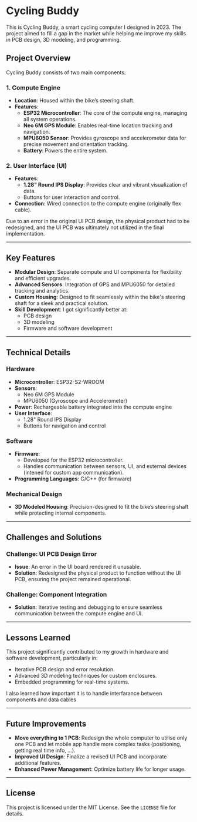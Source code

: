 # Cycling Buddy

This is Cycling Buddy, a smart cycling computer I designed in 2023. The project aimed to fill a gap in the market while helping me improve my skills in PCB design, 3D modeling, and programming.

## Project Overview

Cycling Buddy consists of two main components:

### 1. **Compute Engine**
- **Location**: Housed within the bike’s steering shaft.
- **Features**:
  - **ESP32 Microcontroller**: The core of the compute engine, managing all system operations.
  - **Neo 6M GPS Module**: Enables real-time location tracking and navigation.
  - **MPU6050 Sensor**: Provides gyroscope and accelerometer data for precise movement and orientation tracking.
  - **Battery**: Powers the entire system.

### 2. **User Interface (UI)**
- **Features**:
  - **1.28" Round IPS Display**: Provides clear and vibrant visualization of data.
  - Buttons for user interaction and control.
- **Connection**: Wired connection to the compute engine (originally flex cable).

Due to an error in the original UI PCB design, the physical product had to be redesigned, and the UI PCB was ultimately not utilized in the final implementation.

---

## Key Features
- **Modular Design**: Separate compute and UI components for flexibility and efficient upgrades.
- **Advanced Sensors**: Integration of GPS and MPU6050 for detailed tracking and analytics.
- **Custom Housing**: Designed to fit seamlessly within the bike's steering shaft for a sleek and practical solution.
- **Skill Development**: I got significantly better at:
  - PCB design
  - 3D modeling
  - Firmware and software development

---

## Technical Details
### Hardware
- **Microcontroller**: ESP32-S2-WROOM
- **Sensors**:
  - Neo 6M GPS Module
  - MPU6050 (Gyroscope and Accelerometer)
- **Power**: Rechargeable battery integrated into the compute engine
- **User Interface**:
  - 1.28" Round IPS Display
  - Buttons for navigation and control

### Software
- **Firmware**:
  - Developed for the ESP32 microcontroller.
  - Handles communication between sensors, UI, and external devices (intened for custom app communication).
- **Programming Languages**: C/C++ (for firmware)

### Mechanical Design
- **3D Modeled Housing**: Precision-designed to fit the bike’s steering shaft while protecting internal components.

---

## Challenges and Solutions
### Challenge: UI PCB Design Error
- **Issue**: An error in the UI board rendered it unusable.
- **Solution**: Redesigned the physical product to function without the UI PCB, ensuring the project remained operational.

### Challenge: Component Integration
- **Solution**: Iterative testing and debugging to ensure seamless communication between the compute engine and UI.


---

## Lessons Learned
This project significantly contributed to my growth in hardware and software development, particularly in:
- Iterative PCB design and error resolution.
- Advanced 3D modeling techniques for custom enclosures.
- Embedded programming for real-time systems.

I also learned how important it is to handle interfarance between components and data cables

---

## Future Improvements
- **Move everything to 1 PCB**: Redesign the whole computer to utilise only one PCB and let mobile app handle more complex tasks (positioning, getting real time info, ...).
- **Improved UI Design**: Finalize a revised UI PCB and incorporate additional features.
- **Enhanced Power Management**: Optimize battery life for longer usage.

---

## License
This project is licensed under the MIT License. See the `LICENSE` file for details.
